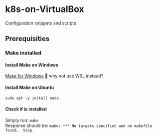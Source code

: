 # k8s-on-VirtualBox
Configuration snippets and scripts

## Prerequisities

### Make installed

#### Install Make on Windows
[Make for Windows](https://gnuwin32.sourceforge.net/packages/make.htm)
🤔 why not use WSL instead?

#### Install Make on Ubuntu
`sudo apt -y install make`

#### Check if is installed
Simply run: `make` <br>
Response should be: `make: *** No targets specified and no makefile found.  Stop.`
